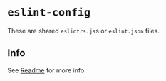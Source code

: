 # `eslint-config`

These are shared `eslintrs.js`s or `eslint.json` files.

## Info

See [Readme](../../README.md) for more info.
